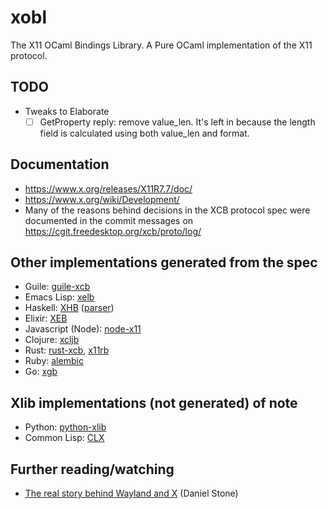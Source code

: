 # xobl

The X11 OCaml Bindings Library. A Pure OCaml implementation of the X11 protocol.

## TODO

- Tweaks to Elaborate
  - [ ] GetProperty reply: remove value_len. It's left in because the length field is calculated using both value_len and format.

## Documentation

- https://www.x.org/releases/X11R7.7/doc/
- https://www.x.org/wiki/Development/
- Many of the reasons behind decisions in the XCB protocol spec were documented in the commit messages on https://cgit.freedesktop.org/xcb/proto/log/

## Other implementations generated from the spec

- Guile: [guile-xcb](https://github.com/mwitmer/guile-xcb)
- Emacs Lisp: [xelb](https://github.com/ch11ng/xelb)
- Haskell: [XHB](https://github.com/aslatter/xhb) ([parser](https://github.com/aslatter/xcb-types))
- Elixir: [XEB](https://github.com/chrys-h/XEB)
- Javascript (Node): [node-x11](https://github.com/sidorares/node-x11)
- Clojure: [xcljb](https://github.com/geremih/xcljb)
- Rust: [rust-xcb](https://github.com/sstewartgallus/rust-xcb), [x11rb](https://github.com/psychon/x11rb)
- Ruby: [alembic](https://github.com/nbaum/alembic)
- Go: [xgb](https://github.com/BurntSushi/xgb)

## Xlib implementations (not generated) of note

- Python: [python-xlib](https://github.com/python-xlib/python-xlib)
- Common Lisp: [CLX](https://github.com/sharplispers/clx)

## Further reading/watching

- [The real story behind Wayland and X](https://www.youtube.com/watch?v=GWQh_DmDLKQ) (Daniel Stone)
